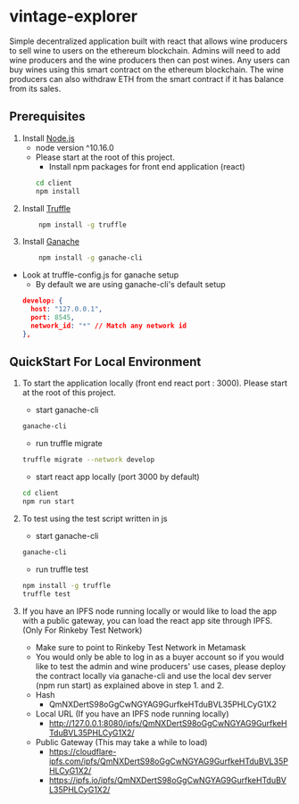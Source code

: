 # vintage-explorer

Simple decentralized application built with react that allows wine producers to sell wine to users on the ethereum blockchain. Admins will need to add wine producers and the wine producers then can post wines.  Any users can buy wines using this smart contract on the ethereum blockchain. The wine producers can also withdraw ETH from the smart contract if it has balance from its sales.

## Prerequisites

1. Install [Node.js](http://nodejs.org) 
    * node version ^10.16.0
    * Please start at the root of this project.
        * Install npm packages for front end application (react)
        ```bash
        cd client
        npm install
        ```
2. Install [Truffle](https://www.trufflesuite.com/)
    ```bash
        npm install -g truffle
    ```
3. Install [Ganache](https://www.trufflesuite.com/)
    ```bash
        npm install -g ganache-cli
    ```
* Look at truffle-config.js for ganache setup
    * By default we are using ganache-cli's default setup
    ```JSON
    develop: {
      host: "127.0.0.1",
      port: 8545,
      network_id: "*" // Match any network id
    },
    ```

## QuickStart For Local Environment

1. To start the application locally (front end react port : 3000). Please start at the root of this project.
    * start ganache-cli
    ```bash
    ganache-cli
    ```
    * run truffle migrate
    ```bash
    truffle migrate --network develop
    ```
    * start react app locally (port 3000 by default)
    ```bash
    cd client
    npm run start
    ```

2. To test using the test script written in js
    * start ganache-cli
    ```bash
    ganache-cli
    ```
    * run truffle test
    ```bash
    npm install -g truffle
    truffle test
    ```

3. If you have an IPFS node running locally or would like to load the app with a public gateway, you can load the react app site through IPFS. (Only For Rinkeby Test Network)
    * Make sure to point to Rinkeby Test Network in Metamask
    * You would only be able to log in as a buyer account so if you would like to test the admin and wine producers' use cases, please deploy the contract locally via ganache-cli and use the local dev server (npm run start) as explained above in step 1. and 2.
    * Hash
        * QmNXDertS98oGgCwNGYAG9GurfkeHTduBVL35PHLCyG1X2
    * Local URL (If you have an IPFS node running locally)
        * http://127.0.0.1:8080/ipfs/QmNXDertS98oGgCwNGYAG9GurfkeHTduBVL35PHLCyG1X2/
    * Public Gateway (This may take a while to load)
        * https://cloudflare-ipfs.com/ipfs/QmNXDertS98oGgCwNGYAG9GurfkeHTduBVL35PHLCyG1X2/
        * https://ipfs.io/ipfs/QmNXDertS98oGgCwNGYAG9GurfkeHTduBVL35PHLCyG1X2/
